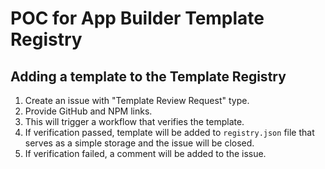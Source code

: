 # POC for App Builder Template Registry

## Adding a template to the Template Registry
1. Create an issue with "Template Review Request" type.
2. Provide GitHub and NPM links.
3. This will trigger a workflow that verifies the template.
4. If verification passed, template will be added to `registry.json` file that serves as a simple storage and the issue will be closed.
5. If verification failed, a comment will be added to the issue.

